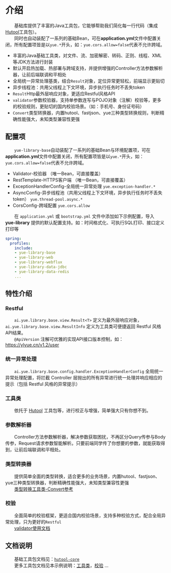 # 介绍
　　基础库提供了丰富的Java工具包，它能够帮助我们简化每一行代码（集成[Hutool](https://hutool.cn)工具包）。<br>
　　同时也自动装配了一系列的基础Bean，可在<b>application.yml</b>文件中配置关闭，所有配置项皆是以`yue.*`开头，如：`yue.cors.allow=false`代表不允许跨域。
- 丰富的Java基础工具类，对文件、流、加密解密、转码、正则、线程、XML等JDK方法进行封装
- 默认开启热加载、热部署与跨域支持，并提供增强的Controller方法参数解析器，让前后端联调和平相处
- 全局统一异常处理基类，结合`Result`对象，定位异常更轻松，前端显示更贴切
- 异步线程池：共用父线程上下文环境，异步执行任务时不丢失token
- `Result`Http最外层响应对象，更适应Restful风格API
- `validator`参数校验器，支持单参数连写与POJO对象（注解）校验等，更多的校验规则，更贴切的国内校验场景。（如：手机号、身份证号码）
- `Convert`类型转换器，内置hutool、fastjson、yue三种类型转换规则，判断精确性能强大，未知类型兼容性更强

## 配置项
　　`yue-library-base`自动装配了一系列的基础Bean与环境配置项，可在<b>application.yml</b>文件中配置关闭，所有配置项皆是以`yue.*`开头，如：`yue.cors.allow=false`代表不允许跨域。
- Validator-校验器 （唯一Bean，可直接覆盖）
- RestTemplate-HTTPS客户端 （唯一Bean，可直接覆盖）
- ExceptionHandlerConfig-全局统一异常处理 `yue.exception-handler.*`
- AsyncConfig-异步线程池（共用父线程上下文环境，异步执行任务时不丢失token） `yue.thread-pool.async.*`
- CorsConfig-跨域配置 `yue.cors.allow`

　　在 `application.yml` 或 `bootstrap.yml` 文件中添加如下示例配置，导入 **yue-library** 提供的默认配置支持。如：时间格式化、可执行SQL打印、接口定义打印等
```yml
spring:
  profiles:
    include:
	- yue-library-base
    - yue-library-web
	- yue-library-webflux
    - yue-library-data-jdbc
	- yue-library-data-redis
	...
```

## 特性介绍
### Restful
　　`ai.yue.library.base.view.Result<T>` 定义为最外层响应对象，`ai.yue.library.base.view.ResultInfo` 定义为工具类可便捷返回 Restful 风格API结果。<br>
　　`@ApiVersion` 注解可优雅的实现API接口版本控制，如：https://ylyue.cn/v1.2/user

### 统一异常处理
　　`ai.yue.library.base.config.handler.ExceptionHandlerConfig` 全局统一异常处理配置，将拦截 Controller 层抛出的所有异常进行统一处理并响应相应的提示（包括 Restful 风格的异常提示）

### 工具类
　　依托于 [Hutool](https://hutool.cn) 工具包等，进行校正与增强，简单强大只有你想不到。

### 参数解析器
　　Controller方法参数解析器，解决参数获取困扰，不再区分Query传参与Body传参，Request请求参数智能解析。只要前端同学传了你想要的参数，就能获取得到，让前后端联调和平相处。

### 类型转换器
　　提供简单全面的类型转换，适合更多的业务场景，内置hutool、fastjson、yue三种类型转换器，判断精确性能强大，未知类型兼容性更强<br>
　　[类型转换工具类-Convert参考](https://hutool.cn/docs/#/core/类型转换/类型转换工具类-Convert)

### 校验
　　全面简单的校验框架，更适合国内校验场景，支持多种校验方式，配合全局异常处理，只为更好的`Restful`<br>
　　[validator使用文档](base/校验.md)

## 文档说明
　　基础工具包文档见：[`hutool-core`](https://hutool.cn/docs)<br>
　　更多工具包文档见本示例说明：[工具类](base/工具类.md)，[校验](base/校验.md) ...